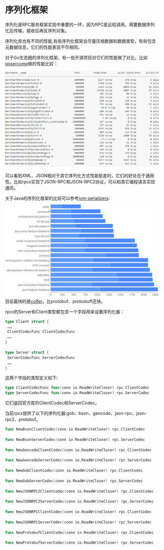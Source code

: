 # 序列化框架

序列化是RPC服务框架实现中重要的一环，因为RPC是远程调用，需要数据序列化后传输，接收后再反序列对象。

序列化库也有不同的性能,有些序列化框架会尽量压缩数据和数据类型，有些包含元数据信息，它们的性能表现不尽相同。

对于Go生态圈的序列化框架，有一些开源项目对它们的性能做了对比，比如 [gosercomp](https://github.com/smallnest/gosercomp)做的性能比较：

![](ch8-gosercomp.png)

可以看到XML、JSON相对于其它序列化方式性能挺差的，它们的好处在于通用性。比如rpcx实现了JSON-RPC和JSON-RPC2协议，可以和其它编程语言实现通讯。

关于Java的序列化框架的比较可以参考[jvm-serializers](https://github.com/eishay/jvm-serializers/):
![](ch8-jvm-serializers.png)
目前最快的是[colfer](https://github.com/pascaldekloe/colfer)，比protobuf、protostuff还快。



rpcx的Server和Client类型都包含一个字段用来设置序列化器：
```go
type Client struct {
 ……
 ClientCodecFunc ClientCodecFunc
 ……
}

type Server struct {
 ServerCodecFunc ServerCodecFunc
 ……
}
```

这两个字段的类型定义如下:
```go
type ClientCodecFunc func(conn io.ReadWriteCloser) rpc.ClientCodec
type ServerCodecFunc func(conn io.ReadWriteCloser) rpc.ServerCodec
```

它们返回官方库的ClientCodec和ServerCodec。

当前rpcx提供了以下的序列化器:gob、bson、gencode、json-rpc、json-rpc2、protobuf。
```go
func NewBsonClientCodec(conn io.ReadWriteCloser) rpc.ClientCodec

func NewBsonServerCodec(conn io.ReadWriteCloser) rpc.ServerCodec

func NewGencodeClientCodec(conn io.ReadWriteCloser) rpc.ClientCodec

func NewGencodeServerCodec(conn io.ReadWriteCloser) rpc.ServerCodec

func NewGobClientCodec(conn io.ReadWriteCloser) rpc.ClientCodec

func NewGobServerCodec(conn io.ReadWriteCloser) rpc.ServerCodec

func NewJSONRPC2ClientCodec(conn io.ReadWriteCloser) rpc.ClientCodec

func NewJSONRPC2ServerCodec(conn io.ReadWriteCloser) rpc.ServerCodec

func NewJSONRPCClientCodec(conn io.ReadWriteCloser) rpc.ClientCodec

func NewJSONRPCServerCodec(conn io.ReadWriteCloser) rpc.ServerCodec

func NewProtobufClientCodec(conn io.ReadWriteCloser) rpc.ClientCodec

func NewProtobufServerCodec(conn io.ReadWriteCloser) rpc.ServerCodec
```

